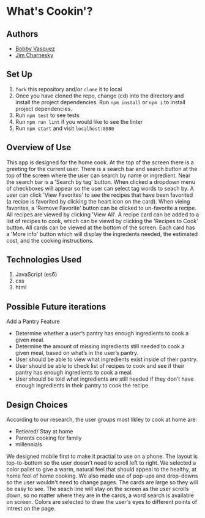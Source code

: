 # What's Cookin'?  

## Authors

- [Bobby Vasquez](https://github.com/hoomberto)
- [Jim Charnesky](https://github.com/BigBike96)

## Set Up

1. `fork` this repository and/or `clone` it to local
2. Once you have cloned the repo, change (cd) into the directory and install the project dependencies. Run `npm install` or `npm i` to install project dependencies.
3. Run `npm test` to see tests
4. Run `npm run lint` if you would like to see the linter
5. Run `npm start` and visit `localhost:8080`

## Overview of Use 

This app is designed for the home cook. At the top of the screen there is a greeting for the current user. There is a search bar and search button at the top of the screen where the user can search by name or ingredient. Near the search bar is a 'Search by tag' button. When clicked a dropdown menu of checkboxes will appear so the user can select tag words to seach by. A user can click 'View Favorites' to see the recipes that have been favorited (a recipe is favorited by clicking the heart icon on the card). When vieing favorites, a 'Remove Favorite' button can be clicked to un-favorite a recipe. All recipes are viewed by clicking 'View All'. A recipe card can be added to a list of recipes to cook, which can be viewd by clicking the 'Recipes to Cook' button. All cards can be viewed at the bottom of the screen. Each card has a  'More info' button which will display the ingredents needed, the estimated cost, and the cooking instructions.



## Technologies Used
1. JavaScript (es6)
2. css
3. html

## Possible Future iterations

Add a Pantry Feature
- Determine whether a user’s pantry has enough ingredients to cook a given meal.
- Determine the amount of missing ingredients still needed to cook a given meal, based on what’s in the user’s pantry.
- User should be able to view what ingredients exist inside of their pantry.
- User should be able to check list of recipes to cook and see if their pantry has enough ingredients to cook a meal.
- User should be told what ingredients are still needed if they don’t have enough ingredients in their pantry to cook the recipe.

## Design Choices

According to our research, the user groups most likley to cook at home are:
- Retiered/ Stay at home
- Parents cooking for family
- millennials

We designed mobile first to make it practial to use on a phone. The layout is top-to-bottom so the user doesn't need to scroll left to right. We selected a color pallet to give a warm, natural feel that should appeal to the healthy, at home feel of home cooking. We also made use of pop-ups and drop-downs so the user wouldn't need to change pages. The cards are large so they will be easy to see. The seach line will stay on the screen as the user scrolls down, so no matter where they are in the cards, a word search is available on screen. Colors are selected to draw the user's eyes to different points of intrest on the page.
